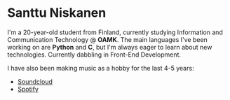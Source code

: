 # Santtu Niskanen

I'm a 20-year-old student from Finland, currently studying Information and Communication Technology @ **OAMK**. The main languages I've been working on are **Python** and **C**, but I'm always eager to learn about new technologies. Currently dabbling in Front-End Development.

I have also been making music as a hobby for the last 4-5 years:
<ul>
  <li><a href="https://soundcloud.com/smolsan">Soundcloud</a></li>
  <li><a href="https://open.spotify.com/artist/4ZMRc9tvtA0QIFoGjbH4a1?si=z3pfzMhbQZ22Se0Gxtw6cQ">Spotify</a></li>
</ul>
